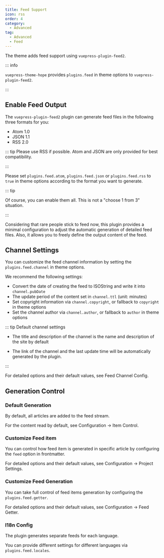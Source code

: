 ```yaml
---
title: Feed Support
icon: rss
order: 4
category:
  - Advanced
tag:
  - Advanced
  - Feed
---
```


The theme adds feed support using <ProjectLink name="feed2">`vuepress-plugin-feed2`</ProjectLink>.

::: info

`vuepress-theme-hope` provides `plugins.feed` in theme options to `vuepress-plugin-feed2`.

:::

<!-- more -->

## Enable Feed Output

The `vuepress-plugin-feed2` plugin can generate feed files in the following three formats for you:

- Atom 1.0
- JSON 1.1
- RSS 2.0

::: tip Please use RSS if possible. Atom and JSON are only provided for best compatibility.

:::

Please set `plugins.feed.atom`, `plugins.feed.json` or `plugins.feed.rss` to `true` in theme options according to the format you want to generate.

::: tip

Of course, you can enable them all. This is not a "choose 1 from 3" situation.

:::

Considering that rare people stick to feed now, this plugin provides a minimal configuration to adjust the automatic generation of detailed feed files. Also, it allows you to freely define the output content of the feed.

## Channel Settings

You can customize the feed channel information by setting the `plugins.feed.channel` in theme options.

We recommend the following settings:

- Convert the date of creating the feed to ISOString and write it into `channel.pubDate`
- The update period of the content set in `channel.ttl` (unit: minutes)
- Set copyright information via `channel.copyright`, or fallback to `copyright` in theme options
- Set the channel author via `channel.author`, or fallback to `author` in theme options

::: tip Default channel settings

- The title and description of the channel is the name and description of the site by default

- The link of the channel and the last update time will be automatically generated by the plugin.

:::

For detailed options and their default values, see <ProjectLink name="feed2" path="/config/channel.html">Feed Channel Config</ProjectLink>.

## Generation Control

### Default Generation

By default, all articles are added to the feed stream.

For the content read by default, see <ProjectLink name="feed2" path="/config/item.html">Configuration → Item Control</ProjectLink>.

### Customize Feed item

You can control how feed item is generated in specific article by configuring the `feed` option in frontmatter.

For detailed options and their default values, see <ProjectLink name="feed2" path="/config/item.html">Configuration → Project Settings</ProjectLink>.

### Customize Feed Generation

You can take full control of feed items generation by configuring the `plugins.feed.getter`.

For detailed options and their default values, see <ProjectLink name="feed2" path="/config/getter.html">Configuration → Feed Getter</ProjectLink>.

### I18n Config

The plugin generates separate feeds for each language.

You can provide different settings for different languages via `plugins.feed.locales`.
